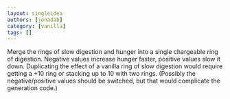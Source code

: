```yaml
---
layout: singleidea
authors: [jonadab]
category: [vanilla]
tags: []
---
```

Merge the rings of slow digestion and hunger into a single chargeable ring of digestion. Negative values increase hunger faster, positive values slow it down. Duplicating the effect of a vanilla ring of slow digestion would require getting a +10 ring or stacking up to 10 with two rings. (Possibly the negative/positive values should be switched, but that would complicate the generation code.)
